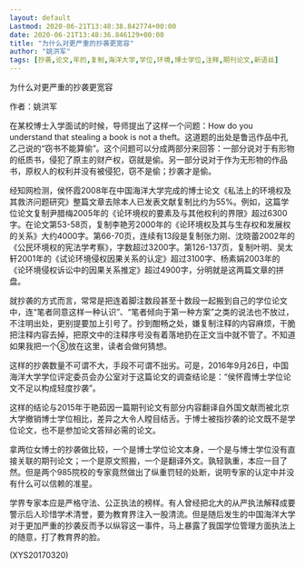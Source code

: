 ```yaml
---
layout: default
Lastmod: 2020-06-21T13:48:38.842774+00:00
date: 2020-06-21T13:48:36.846129+00:00
title: "为什么对更严重的抄袭更宽容"
author: "姚洪军"
tags: [抄袭,论文,年的,复制,海洋大学,学位,环境,博士学位,注释,期刊论文,新语丝]
---
```


为什么对更严重的抄袭更宽容

作者：姚洪军

在某校博士入学面试的时候，导师提出了这样一个问题：How do you understand that stealing a book is not a theft。这道题的出处是鲁迅作品中孔乙己说的“窃书不能算偷”。这个问题可以分成两部分来回答：一部分说对于有形物的纸质书，侵犯了原主的财产权，窃就是偷。另一部分说对于作为无形物的作品书，原权人的权利并没有被侵犯，窃不是偷；抄袭才是偷。

经知网检测，侯怀霞2008年在中国海洋大学完成的博士论文《私法上的环境权及其救济问题研究》整篇文章去除本人已发表文献复制比约为55%。例如，这篇学位论文复制尹腊梅2005年的《论环境权的要素及与其他权利的界限》超过6300字。在论文第53-58页，复制李艳芳2000年的《论环境权及其与生存权和发展权的关系》大约4000字。第66-70页，连续有13段是复制张力刚、沈晓蕾2002年的《公民环境权的宪法学考察》，字数超过3200字。第126-137页，复制叶明、吴太轩2001年的《试论环境侵权因果关系的认定》超过3100字、杨素娟2003年的《论环境侵权诉讼中的因果关系推定》超过4900字，分明就是这两篇文章的拼盘。

就抄袭的方式而言，常常是把连着脚注数段甚至十数段一起搬到自己的学位论文中，连“笔者同意这样一种认识”、“笔者倾向于第一种方案”之类的说法也不放过，不注明出处，更别提要加上引号了。抄到酣畅之处，嫌复制注释的内容麻烦，干脆把注释内容去掉，把原文中的注释序号没有着落地扔在正文当中就不管了。不知道如果我把一个⑧放在这里，读者会做何猜想。

这样的抄袭数量不可谓不大，手段不可谓不拙劣。可是，2016年9月26日，中国海洋大学学位评定委员会办公室对于这篇论文的调查结论是：“侯怀霞博士学位论文不足以构成轻度抄袭”。

这样的结论与2015年于艳茹因一篇期刊论文有部分内容翻译自外国文献而被北京大学撤销博士学位相比，差异之大令人瞠目结舌。于博士被指抄袭的论文既不是学位论文，也不是参加论文答辩必需的论文。

拿两位女博士的抄袭做比较，一个是博士学位论文本身，一个是与博士学位没有直接关联的期刊论文；一个是原文照搬，一个是翻译外文。孰轻孰重，本应一目了然。但是两个985院校的专家竟然做出了纵重罚轻的处断，说明专家的认定中并没有什么可以信赖的准星。

学界专家本应是严格守法、公正执法的榜样。有人曾经把北大的从严执法解释成要警示后人珍惜学术清誉，要为教育界注入一股清流。但是随后发生的中国海洋大学对于更加严重的抄袭反而予以纵容这一事件，马上暴露了我国学位管理方面执法上的随意，打了教育界的脸。

(XYS20170320)

